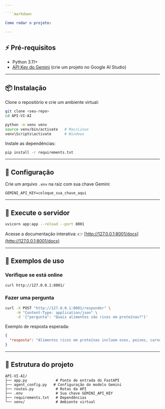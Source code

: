 ```yaml
---

````markdown

Como rodar o projeto:

---
```


## ⚡ Pré-requisitos

- Python 3.11+  
- [API Key do Gemini](https://ai.google.dev/) (crie um projeto no Google AI Studio)  

---

## 📦 Instalação

Clone o repositório e crie um ambiente virtual:

```bash
git clone <seu-repo>
cd API-VI-AI

python -m venv venv
source venv/bin/activate   # Mac/Linux
venv\Scripts\activate      # Windows
````

Instale as dependências:

```bash
pip install -r requirements.txt
```

---

## 🔑 Configuração

Crie um arquivo `.env` na raiz com sua chave Gemini:

```env
GEMINI_API_KEY=coloque_sua_chave_aqui
```

---

## 🚀 Execute o servidor

```bash
uvicorn app:app --reload --port 8001
```

Acesse a documentação interativa:
👉 [http://127.0.0.1:8001/docs](http://127.0.0.1:8001/docs)

---

## 📝 Exemplos de uso

### Verifique se está online

```bash
curl http://127.0.0.1:8001/
```

### Fazer uma pergunta

```bash
curl -X POST "http://127.0.0.1:8001/responder" \
     -H "Content-Type: application/json" \
     -d '{"pergunta": "Quais alimentos são ricos em proteínas?"}'
```

Exemplo de resposta esperada:

```json 
{
  "resposta": "Alimentos ricos em proteínas incluem ovos, peixes, carnes magras, feijão, lentilha e grão-de-bico."
}
```

---

## 📂 Estrutura do projeto

```
API-VI-AI/
├── app.py             # Ponto de entrada do FastAPI
├── agent_config.py   # Configuração do modelo Gemini
├── routes.py          # Rotas da API
├── .env               # Sua chave GEMINI_API_KEY
├── requirements.txt   # Dependências
└── venv/              # Ambiente virtual
```
